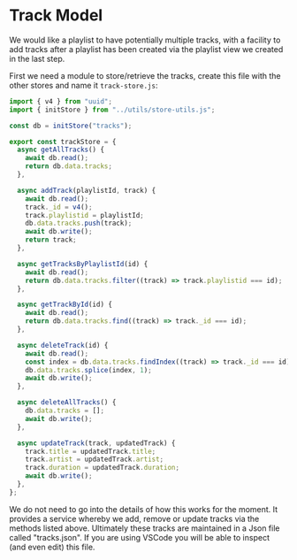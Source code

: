 # Track Model

We would like a playlist to have potentially multiple tracks, with a facility to add tracks after a playlist has been created via the playlist view we created in the last step.

First we need a module to store/retrieve the tracks, create this file with the other stores and name it `track-store.js`:

~~~javascript
import { v4 } from "uuid";
import { initStore } from "../utils/store-utils.js";

const db = initStore("tracks");

export const trackStore = {
  async getAllTracks() {
    await db.read();
    return db.data.tracks;
  },

  async addTrack(playlistId, track) {
    await db.read();
    track._id = v4();
    track.playlistid = playlistId;
    db.data.tracks.push(track);
    await db.write();
    return track;
  },

  async getTracksByPlaylistId(id) {
    await db.read();
    return db.data.tracks.filter((track) => track.playlistid === id);
  },

  async getTrackById(id) {
    await db.read();
    return db.data.tracks.find((track) => track._id === id);
  },

  async deleteTrack(id) {
    await db.read();
    const index = db.data.tracks.findIndex((track) => track._id === id);
    db.data.tracks.splice(index, 1);
    await db.write();
  },

  async deleteAllTracks() {
    db.data.tracks = [];
    await db.write();
  },

  async updateTrack(track, updatedTrack) {
    track.title = updatedTrack.title;
    track.artist = updatedTrack.artist;
    track.duration = updatedTrack.duration;
    await db.write();
  },
};
~~~

We do not need to go into the details of how this works for the moment. It provides a service whereby we add, remove or update tracks via the methods listed above. Ultimately these tracks are maintained in a Json file called "tracks.json". If you are using VSCode you will be able to inspect (and even edit) this file.
